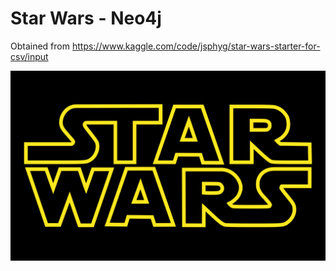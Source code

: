 # Star Wars - Neo4j

Obtained from https://www.kaggle.com/code/jsphyg/star-wars-starter-for-csv/input

![image](Star_Wars_Logo.svg)